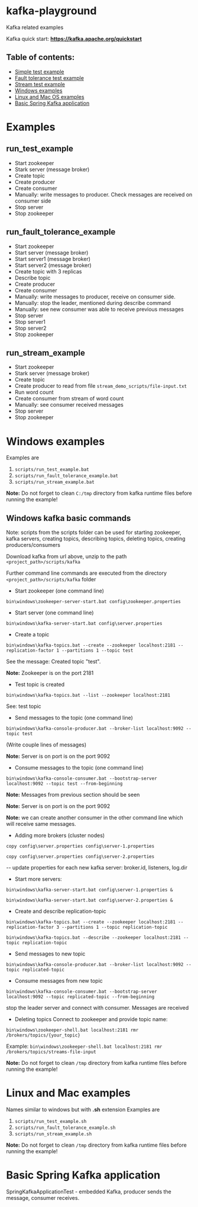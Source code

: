 # kafka-playground
Kafka related examples

Kafka quick start: **https://kafka.apache.org/quickstart**

## Table of contents:
 * [Simple test example](#run_test_example)
 * [Fault tolerance test example](#run_fault_tolerance_example)
 * [Stream test example](#run_stream_example)
 * [Windows examples](#windows-examples)
 * [Linux and Mac OS examples](#linux-and-mac-examples)
 * [Basic Spring Kafka application](#basic-spring-kafka-application)
 
# Examples
## run_test_example
- Start zookeeper
- Stark server (message broker)
- Create topic
- Create producer
- Create consumer
- Manually: write messages to producer. Check messages are received on consumer side
- Stop server
- Stop zookeeper

## run_fault_tolerance_example
- Start zookeeper
- Start server (message broker)
- Start server1 (message broker)
- Start server2 (message broker)
- Create topic with 3 replicas
- Describe topic
- Create producer
- Create consumer
- Manually: write messages to producer, receive on consumer side.
- Manually: stop the leader, mentioned during describe command
- Manually: see new consumer was able to receive previous messages
- Stop server
- Stop server1
- Stop server2
- Stop zookeeper

## run_stream_example
- Start zookeeper
- Stark server (message broker)
- Create topic
- Create producer to read from file `stream_demo_scripts/file-input.txt`
- Run word count
- Create consumer from stream of word count
- Manually: see consumer received messages
- Stop server
- Stop zookeeper

# Windows examples
Examples are 
1) `scripts/run_test_example.bat`
2) `scripts/run_fault_tolerance_example.bat`
3) `scripts/run_stream_example.bat`

**Note:** Do not forget to clean `C:/tmp` directory from kafka runtime files before running the example!

## Windows kafka basic commands

Note: scripts from the scripts folder can be used for starting zookeeper, kafka servers, creating topics, describing topics, deleting topics, creating producers/consumers

Download kafka from url above, unzip to the path `<project_path>/scripts/kafka`

Further command line commands are executed from the directory `<project_path>/scripts/kafka` folder

- Start zookeeper (one command line)

`bin\windows\zookeeper-server-start.bat config\zookeeper.properties`

- Start server (one command line)

`bin\windows\kafka-server-start.bat config\server.properties`

- Create a topic

`bin\windows\kafka-topics.bat --create --zookeeper localhost:2181 --replication-factor 1 --partitions 1 --topic test`

See the message: Created topic "test".

**Note:** Zookeeper is on the port 2181

- Test topic is created

`bin\windows\kafka-topics.bat --list --zookeeper localhost:2181`

See: test topic

- Send messages to the topic (one command line)

`bin\windows\kafka-console-producer.bat --broker-list localhost:9092 --topic test`

(Write couple lines of messages)

**Note:** Server is on port is on the port 9092

- Consume messages to the topic (one command line)

`bin\windows\kafka-console-consumer.bat --bootstrap-server localhost:9092 --topic test --from-beginning`

**Note:** Messages from previous section should be seen

**Note:** Server is on port is on the port 9092

**Note:** we can create another consumer in the other command line which will receive same messages.

- Adding more brokers (cluster nodes)

`copy config\server.properties config\server-1.properties`

`copy config\server.properties config\server-2.properties`

 -- update properties for each new kafka server: broker.id, listeners, log.dir
 
- Start more servers:

`bin\windows\kafka-server-start.bat config\server-1.properties &`

`bin\windows\kafka-server-start.bat config\server-2.properties &`

- Create and describe replication-topic

`bin\windows\kafka-topics.bat --create --zookeeper localhost:2181 --replication-factor 3 --partitions 1 --topic replication-topic`

`bin\windows\kafka-topics.bat --describe --zookeeper localhost:2181 --topic replication-topic`

- Send messages to new topic

`bin\windows\kafka-console-producer.bat --broker-list localhost:9092 --topic replicated-topic`

- Consume messages from new topic

`bin\windows\kafka-console-consumer.bat --bootstrap-server localhost:9092 --topic replicated-topic --from-beginning`

stop the leader server and connect with consumer. Messages are received

- Deleting topics
Connect to zookeeper and provide topic name:

`bin\windows\zookeeper-shell.bat localhost:2181 rmr /brokers/topics/{your_topic}`

Example: `bin\windows\zookeeper-shell.bat localhost:2181 rmr /brokers/topics/streams-file-input`
  
**Note:** Do not forget to clean `/tmp` directory from kafka runtime files before running the example!

# Linux and Mac examples
  Names similar to windows but with **.sh** extension
  Examples are 
  1) `scripts/run_test_example.sh`
  2) `scripts/run_fault_tolerance_example.sh`
  3) `scripts/run_stream_example.sh`
  
**Note:** Do not forget to clean `/tmp` directory from kafka runtime files before running the example!  
 
# Basic Spring Kafka application
SpringKafkaApplicationTest - embedded Kafka, producer sends the message, consumer receives.